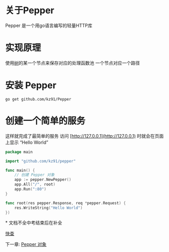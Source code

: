 # 关于Pepper

Pepper 是一个用go语言编写的轻量HTTP库

# 实现原理
使用[树](https://baike.baidu.com/item/%E6%A0%91/2699484)的某一个节点来保存对应的处理函数池
一个节点对应一个路径


# 安装 Pepper

```shell
go get github.com/kz91/Pepper
```

# 创建一个简单的服务

这样就完成了最简单的服务
访问 [http://127.0.0.1](http://127.0.0.1) 时就会在页面上显示 “Hello World”

```go
package main

import "github.com/kz91/pepper"

func main() {
    // 创建 Pepper 对象
    app := pepper.NewPepper()
    app.All("/", root)
    app.Run(":80")
}

func root(res pepper.Response, req *pepper.Request) {
    res.WriteString("Hello World")
})

```
\* 文档不全中考结束后在补全

[快查](./list.md)

下一章: [Pepper 对象](./pepper.md)